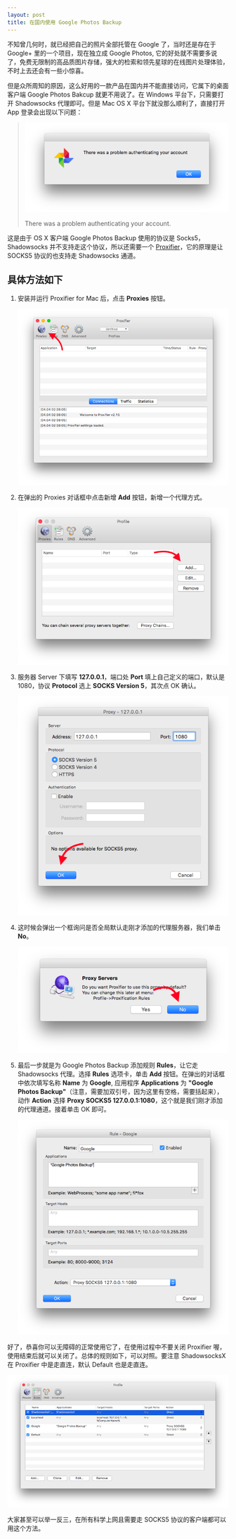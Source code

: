 ```yaml
---
layout: post
title: 在国内使用 Google Photos Backup
---
```


不知曾几何时，就已经把自己的照片全部托管在 Google 了，当时还是存在于 Google+ 里的一个项目，现在独立成 Google Photos, 它的好处就不需要多说了，免费无限制的高品质图片存储，强大的检索和领先星球的在线图片处理体验，不时上去还会有一些小惊喜。

但是众所周知的原因，这么好用的一款产品在国内并不能直接访问，它属下的桌面客户端 Google Photos Bakcup 就更不用说了。在 Windows 平台下，只需要打开 Shadowsocks 代理即可。但是 Mac OS X 平台下就没那么顺利了，直接打开 App 登录会出现以下问题：

> ![Google Photos Backup - There was a problem authenticating your account](/imgs/using-google-photos-backup-in-china-001.png)
>
> There was a problem authenticating your account.

这是由于 OS X 客户端 Google Photos Backup 使用的协议是 Socks5，Shadowsocks 并不支持走这个协议，所以还需要一个 [Proxifier](https://www.proxifier.com/)，它的原理是让 SOCKS5 协议的也支持走 Shadowsocks 通道。

## 具体方法如下

1. 安装并运行 Proxifier for Mac 后，点击 **Proxies** 按钮。

    ![Proxifier for Mac](/imgs/using-google-photos-backup-in-china-002.png)

2. 在弹出的 Proxies 对话框中点击新增 **Add** 按钮，新增一个代理方式。

    ![Proxifier for Mac - Proxies](/imgs/using-google-photos-backup-in-china-003.png)

3. 服务器 Server 下填写 **127.0.0.1**，端口处 **Port** 填上自己定义的端口，默认是 1080，协议 **Protocol** 选上 **SOCKS Version 5**，其次点 OK 确认。

    ![Proxifier for Mac - Add Proxy](/imgs/using-google-photos-backup-in-china-004.png)

4. 这时候会弹出一个框询问是否全局默认走刚才添加的代理服务器，我们单击 **No**。

    ![Proxifier for Mac - Set Default Proxy](/imgs/using-google-photos-backup-in-china-005.png)

5. 最后一步就是为 Google Photos Backup 添加规则 **Rules**，让它走 Shadowsocks 代理。选择 **Rules** 选项卡，单击 **Add** 按钮。在弹出的对话框中依次填写名称 **Name** 为 **Google**, 应用程序 **Applications** 为 **\"Google Photos Backup\"**（注意，需要加双引号，因为这里有空格，需要括起来），动作 **Action** 选择 **Proxy SOCKS5 127.0.0.1:1080**，这个就是我们刚才添加的代理通道。接着单击 OK 即可。

    ![Proxifier for Mac - Add Rule](/imgs/using-google-photos-backup-in-china-006.png)

好了，恭喜你可以无障碍的正常使用它了，在使用过程中不要关闭 Proxifier 喔，使用结束后就可以关闭了。总体的规则如下，可以对照。要注意 ShadowsocksX 在 Proxifier 中是走直连，默认 Default 也是走直连。

![Proxifier for Mac - All Rules](/imgs/using-google-photos-backup-in-china-007.png)

大家甚至可以举一反三，在所有科学上网且需要走 SOCKS5 协议的客户端都可以用这个方法。
